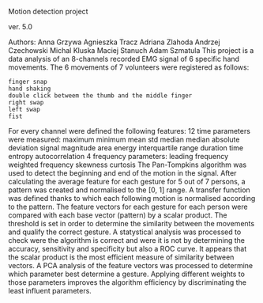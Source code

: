 Motion detection project

ver. 5.0

Authors:
Anna Grzywa Agnieszka Tracz Adriana Zlahoda Andrzej Czechowski Michal Kluska Maciej Stanuch Adam Szmatula
This project is a data analysis of an 8-channels recorded EMG signal of 6 specific hand movements. The 6 movements of 7 volunteers were registered as follows:

    finger snap
    hand shaking
    double click betweem the thumb and the middle finger
    right swap
    left swap
    fist

For every channel were defined the following features:
12 time parameters were measured: maximum minimum mean std median median absolute deviation signal magnitude area energy interquartile range duration time entropy autocorrelation
4 frequency parameters: leading frequency weighted frequency skewness curtosis
The Pan-Tompkins algorithm was used to detect the beginning and end of the motion in the signal.
After calculating the average feature for each gesture for 5 out of 7 persons, a pattern was created and normalised to the [0, 1] range.
A transfer function was defined thanks to which each following motion is normalised according to the pattern.
The feature vectors for each gesture for each person were compared with each base vector (pattern) by a scalar product.
The threshold is set in order to determine the similarity between the movements and qualify the correct gesture.
A statystical analysis was processed to check were the algorithm is correct and were it is not by determining the accuracy, sensitivity and specificity but also a ROC curve.
It appears that the scalar product is the most efficient measure of similarity between vectors.
A PCA analysis of the feature vectors was processed to determine which parameter best determine a gesture. Applying different weights to those parameters improves the algorithm efficiency by discriminating the least influent parameters.
